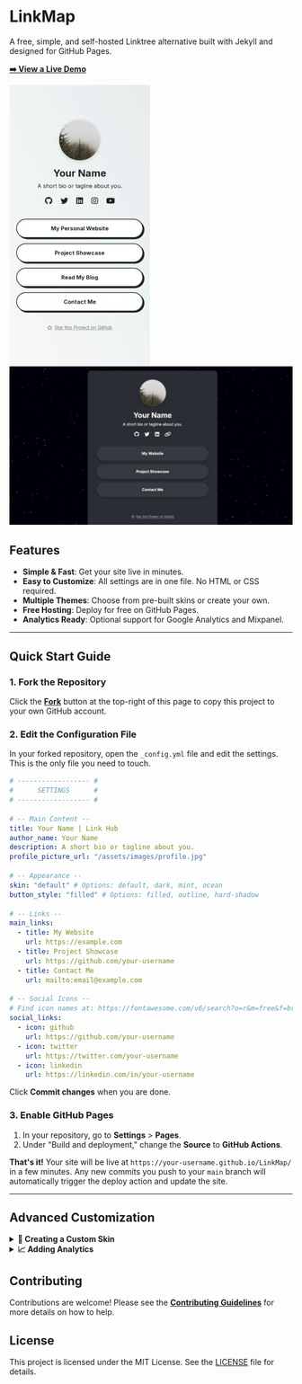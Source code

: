 # LinkMap

A free, simple, and self-hosted Linktree alternative built with Jekyll and designed for GitHub Pages.

[**➡️ View a Live Demo**](https://MrAdityaSaritaSingh.github.io/LinkMap/)

![LinkMap Demo](/assets/images/demo.jpg)
![LinkMap Demo2](/assets/images/demo2.png)

## Features

-   **Simple & Fast**: Get your site live in minutes.
-   **Easy to Customize**: All settings are in one file. No HTML or CSS required.
-   **Multiple Themes**: Choose from pre-built skins or create your own.
-   **Free Hosting**: Deploy for free on GitHub Pages.
-   **Analytics Ready**: Optional support for Google Analytics and Mixpanel.

---

## Quick Start Guide

### 1. Fork the Repository

Click the **[Fork](https://github.com/MrAdityaSaritaSingh/LinkMap/fork)** button at the top-right of this page to copy this project to your own GitHub account.

### 2. Edit the Configuration File

In your forked repository, open the `_config.yml` file and edit the settings. This is the only file you need to touch.

```yaml
# ------------------ #
#      SETTINGS      #
# ------------------ #

# -- Main Content --
title: Your Name | Link Hub
author_name: Your Name
description: A short bio or tagline about you.
profile_picture_url: "/assets/images/profile.jpg"

# -- Appearance --
skin: "default" # Options: default, dark, mint, ocean
button_style: "filled" # Options: filled, outline, hard-shadow

# -- Links --
main_links:
  - title: My Website
    url: https://example.com
  - title: Project Showcase
    url: https://github.com/your-username
  - title: Contact Me
    url: mailto:email@example.com

# -- Social Icons --
# Find icon names at: https://fontawesome.com/v6/search?o=r&m=free&f=brands
social_links:
  - icon: github
    url: https://github.com/your-username
  - icon: twitter
    url: https://twitter.com/your-username
  - icon: linkedin
    url: https://linkedin.com/in/your-username
```

Click **Commit changes** when you are done.

### 3. Enable GitHub Pages

1.  In your repository, go to **Settings** > **Pages**.
2.  Under "Build and deployment," change the **Source** to **GitHub Actions**.

**That's it!** Your site will be live at `https://your-username.github.io/LinkMap/` in a few minutes. Any new commits you push to your `main` branch will automatically trigger the deploy action and update the site.

---

## Advanced Customization

<details>
<summary><strong>🎨 Creating a Custom Skin</strong></summary>

1.  Go to the `_sass/skins/` directory.
2.  Copy `custom.scss` and rename it (e.g., `my-theme.scss`).
3.  Edit the color variables in your new file.
4.  In `_config.yml`, set `skin: "my-theme"`.
</details>

<details>
<summary><strong>📈 Adding Analytics</strong></summary>

1.  In `_config.yml`, find the `analytics` section.
2.  Set the `provider` to `"google"` or `"mixpanel"`.
3.  Paste your tracking ID or token into the correct field.
</details>

## Contributing

Contributions are welcome! Please see the [**Contributing Guidelines**](CONTRIBUTING.md) for more details on how to help.

## License

This project is licensed under the MIT License. See the [LICENSE](LICENSE) file for details.